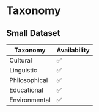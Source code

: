 # Taxonomy

## Small Dataset

| Taxonomy | Availability |
| --- | --- |
|Cultural | ✅ |
|Linguistic | ✅ |
|Philosophical | ✅ |
|Educational | ✅ |
|Environmental | ✅ |
